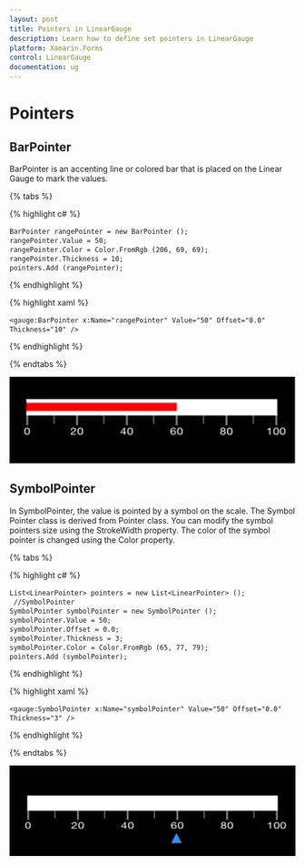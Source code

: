 ```yaml
---
layout: post
title: Pointers in LinearGauge
description: Learn how to define set pointers in LinearGauge
platform: Xamarin.Forms
control: LinearGauge
documentation: ug
---
```


# Pointers

## BarPointer

BarPointer is an accenting line or colored bar that is placed on the Linear Gauge to mark the values. 

{% tabs %}

{% highlight c# %}

	BarPointer rangePointer = new BarPointer ();
	rangePointer.Value = 50;
    rangePointer.Color = Color.FromRgb (206, 69, 69);
    rangePointer.Thickness = 10;
    pointers.Add (rangePointer);

{% endhighlight %}

{% highlight xaml %}

	<gauge:BarPointer x:Name="rangePointer" Value="50" Offset="0.0" Thickness="10" />
	
{% endhighlight %}

{% endtabs %}


![](images/BarPointer.png)

## SymbolPointer

In SymbolPointer, the value is pointed by a symbol on the scale. The Symbol Pointer class is derived from Pointer class. You can modify the symbol pointers size using the StrokeWidth property. The color of the symbol pointer is changed using the Color property.

{% tabs %}

{% highlight c# %}

	List<LinearPointer> pointers = new List<LinearPointer> ();
     //SymbolPointer
    SymbolPointer symbolPointer = new SymbolPointer ();
    symbolPointer.Value = 50;
    symbolPointer.Offset = 0.0;
    symbolPointer.Thickness = 3;
    symbolPointer.Color = Color.FromRgb (65, 77, 79);
    pointers.Add (symbolPointer);
	
{% endhighlight  %}


{% highlight xaml %}

	<gauge:SymbolPointer x:Name="symbolPointer" Value="50" Offset="0.0" Thickness="3" />
	
{% endhighlight %}

{% endtabs %}


![](images/SymbolPointer.png)
